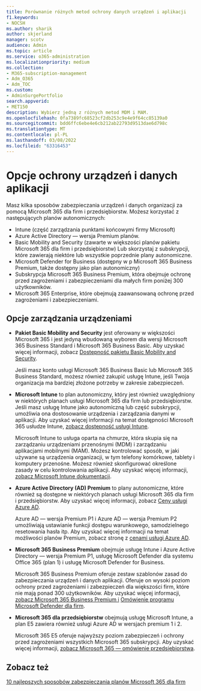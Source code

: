 ```yaml
---
title: Porównanie różnych metod ochrony danych urządzeń i aplikacji
f1.keywords:
- NOCSH
ms.author: sharik
author: skjerland
manager: scotv
audience: Admin
ms.topic: article
ms.service: o365-administration
ms.localizationpriority: medium
ms.collection:
- M365-subscription-management
- Adm_O365
- Adm_TOC
ms.custom:
- AdminSurgePortfolio
search.appverid:
- MET150
description: Wybierz jedną z różnych metod MDM i MAM.
ms.openlocfilehash: 0fa7389fc68523cf2db253c9e4e9f64cc85139a0
ms.sourcegitcommit: bdd6ffc6ebe4e6cb212ab22793d9513dae6d798c
ms.translationtype: MT
ms.contentlocale: pl-PL
ms.lasthandoff: 03/08/2022
ms.locfileid: "63316453"
---
```

# <a name="options-for-protecting-your-devices-and-app-data"></a>Opcje ochrony urządzeń i danych aplikacji

Masz kilka sposobów zabezpieczania urządzeń i danych organizacji za pomocą Microsoft 365 dla firm i przedsiębiorstw. Możesz korzystać z następujących planów autonomicznych:

- Intune (część zarządzania punktami końcowymi firmy Microsoft)
- Azure Active Directory — wersja Premium planów.
- Basic Mobility and Security (zawarte w większości planów pakietu Microsoft 365 dla firm i przedsiębiorstw) Lub skorzystaj z subskrypcji, które zawierają niektóre lub wszystkie poprzednie plany autonomiczne.
- Microsoft Defender for Business (dostępny w p Microsoft 365 Business Premium, także dostępny jako plan autonomiczny)
- Subskrypcja Microsoft 365 Business Premium, która obejmuje ochronę przed zagrożeniami i zabezpieczeniami dla małych firm poniżej 300 użytkowników.
- Microsoft 365 Enterprise, które obejmują zaawansowaną ochronę przed zagrożeniami i zabezpieczeniami.

## <a name="device-management-options"></a>Opcje zarządzania urządzeniami

- **Pakiet Basic Mobility and Security** jest oferowany w większości Microsoft 365 i jest jedyną wbudowaną wyborem dla wersji Microsoft 365 Business Standard i Microsoft 365 Business Basic. Aby uzyskać więcej informacji, zobacz [Dostępność pakietu Basic Mobility and Security](../basic-mobility-security/choose-between-basic-mobility-and-security-and-intune.md#availability-of-basic-mobility-and-security-and-intune). 

    Jeśli masz konto usługi Microsoft 365 Business Basic lub Microsoft 365 Business Standard, możesz również zakupić usługę Intune, jeśli Twoja organizacja ma bardziej złożone potrzeby w zakresie zabezpieczeń.
 
- **Microsoft Intune** to plan autonomiczny, który jest również uwzględniony w niektórych planach usługi Microsoft 365 dla firm lub przedsiębiorstw. Jeśli masz usługę Intune jako autonomiczną lub część subskrypcji, umożliwia ona dostosowanie urządzenia i zarządzania danymi w aplikacji. Aby uzyskać więcej informacji na temat dostępności Microsoft 365 usłudze Intune, [zobacz dostępność usługi Intune](../basic-mobility-security/choose-between-basic-mobility-and-security-and-intune.md#availability-of-basic-mobility-and-security-and-intune).

    Microsoft Intune to usługa oparta na chmurze, która skupia się na zarządzaniu urządzeniami przenośnymi (MDM) i zarządzaniu aplikacjami mobilnymi (MAM). Możesz kontrolować sposób, w jaki używane są urządzenia organizacji, w tym telefony komórkowe, tablety i komputery przenośne. Możesz również skonfigurować określone zasady w celu kontrolowania aplikacji. Aby uzyskać więcej informacji, [zobacz Microsoft Intune dokumentacji](/mem/intune/).

- **Azure Active Directory (AD) Premium** to plany autonomiczne, które również są dostępne w niektórych planach usługi Microsoft 365 dla firm i przedsiębiorstw. Aby uzyskać więcej informacji, zobacz [Ceny usługi Azure AD](https://azure.microsoft.com/pricing/details/active-directory/).

     Azure AD — wersja Premium P1 i Azure AD — wersja Premium P2 umożliwiają ustawianie funkcji dostępu warunkowego, samodzielnego resetowania hasła itp. Aby uzyskać więcej informacji na temat możliwości planów Premium, zobacz stronę z [cenami usługi Azure AD](https://azure.microsoft.com/pricing/details/active-directory/).

- **Microsoft 365 Business Premium** obejmuje usługę Intune i Azure Active Directory — wersja Premium P1, usługę Microsoft Defender dla systemu Office 365 (plan 1) i usługę Microsoft Defender for Business. 
 
    Microsoft 365 Business Premium oferuje zestaw szablonów zasad do zabezpieczania urządzeń i danych aplikacji. Oferuje on wysoki poziom ochrony przed zagrożeniami i zabezpieczeń dla większości firm, które nie mają ponad 300 użytkowników. Aby uzyskać więcej informacji, [zobacz Microsoft 365 Business Premium i](../../business-premium/index.md) [Omówienie programu Microsoft Defender dla firm](../../security/defender-business/mdb-overview.md).

- **Microsoft 365 dla przedsiębiorstw** obejmują usługę Microsoft Intune, a plan E5 zawiera również usługi Azure AD w wersjach premium 1 i 2.

    Microsoft 365 E5 oferuje najwyższy poziom zabezpieczeń i ochrony przed zagrożeniami wszystkich Microsoft 365 subskrypcji. Aby uzyskać więcej informacji, [zobacz Microsoft 365 — omówienie przedsiębiorstwa](../../enterprise/microsoft-365-overview.md).

## <a name="see-also"></a>Zobacz też

[10 najlepszych sposobów zabezpieczania planów Microsoft 365 dla firm](../security-and-compliance/secure-your-business-data.md)